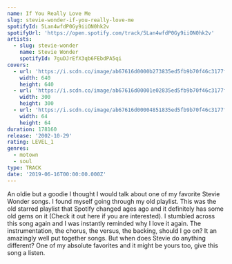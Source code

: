 ```yaml
---
name: If You Really Love Me
slug: stevie-wonder-if-you-really-love-me
spotifyId: 5Lan4wfdP0Gy9iiON0hk2v
spotifyUrl: 'https://open.spotify.com/track/5Lan4wfdP0Gy9iiON0hk2v'
artists:
  - slug: stevie-wonder
    name: Stevie Wonder
    spotifyId: 7guDJrEfX3qb6FEbdPA5qi
covers:
  - url: 'https://i.scdn.co/image/ab67616d0000b273835ed5fb9b70f46c3177ffde'
    width: 640
    height: 640
  - url: 'https://i.scdn.co/image/ab67616d00001e02835ed5fb9b70f46c3177ffde'
    width: 300
    height: 300
  - url: 'https://i.scdn.co/image/ab67616d00004851835ed5fb9b70f46c3177ffde'
    width: 64
    height: 64
duration: 178160
release: '2002-10-29'
rating: LEVEL_1
genres:
  - motown
  - soul
type: TRACK
date: '2019-06-16T00:00:00.000Z'
---
```

An oldie but a goodie I thought I would talk about one of my favorite Stevie Wonder songs.
I found myself going through my old playlist. This was the old starred playlist that Spotify
changed ages ago and it definitely has some old gems on it (Check it out here if you are
interested). I stumbled across this song again and I was instantly reminded why I love it
again. The instrumentation, the chorus, the versus, the backing, should I go on? It an
amazingly well put together songs. But when does Stevie do anything different? One of my
absolute favorites and it might be yours too, give this song a listen.
